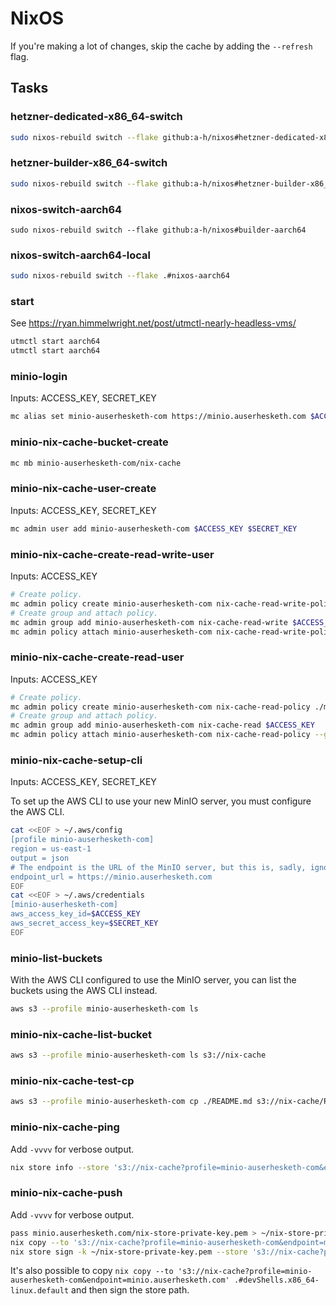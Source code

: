 # NixOS

If you're making a lot of changes, skip the cache by adding the `--refresh` flag.

## Tasks

### hetzner-dedicated-x86_64-switch

```bash
sudo nixos-rebuild switch --flake github:a-h/nixos#hetzner-dedicated-x86_64 --refresh
```

### hetzner-builder-x86_64-switch

```bash
sudo nixos-rebuild switch --flake github:a-h/nixos#hetzner-builder-x86_64 --refresh
```

### nixos-switch-aarch64

```
sudo nixos-rebuild switch --flake github:a-h/nixos#builder-aarch64
```

### nixos-switch-aarch64-local

```bash
sudo nixos-rebuild switch --flake .#nixos-aarch64
```

### start

See https://ryan.himmelwright.net/post/utmctl-nearly-headless-vms/

```bash
utmctl start aarch64
utmctl start aarch64
```

### minio-login

Inputs: ACCESS_KEY, SECRET_KEY

```bash
mc alias set minio-auserhesketh-com https://minio.auserhesketh.com $ACCESS_KEY $SECRET_KEY
```

### minio-nix-cache-bucket-create

```bash
mc mb minio-auserhesketh-com/nix-cache
```

### minio-nix-cache-user-create

Inputs: ACCESS_KEY, SECRET_KEY

```bash
mc admin user add minio-auserhesketh-com $ACCESS_KEY $SECRET_KEY
```

### minio-nix-cache-create-read-write-user

Inputs: ACCESS_KEY

```bash
# Create policy.
mc admin policy create minio-auserhesketh-com nix-cache-read-write-policy ./minio/nix-cache-read-write-policy.json
# Create group and attach policy.
mc admin group add minio-auserhesketh-com nix-cache-read-write $ACCESS_KEY
mc admin policy attach minio-auserhesketh-com nix-cache-read-write-policy --group=nix-cache-read-write
```

### minio-nix-cache-create-read-user

Inputs: ACCESS_KEY

```bash
# Create policy.
mc admin policy create minio-auserhesketh-com nix-cache-read-policy ./minio/nix-cache-read-policy.json
# Create group and attach policy.
mc admin group add minio-auserhesketh-com nix-cache-read $ACCESS_KEY
mc admin policy attach minio-auserhesketh-com nix-cache-read-policy --group=nix-cache-read
```

### minio-nix-cache-setup-cli

Inputs: ACCESS_KEY, SECRET_KEY

To set up the AWS CLI to use your new MinIO server, you must configure the AWS CLI.

```bash
cat <<EOF > ~/.aws/config
[profile minio-auserhesketh-com]
region = us-east-1
output = json
# The endpoint is the URL of the MinIO server, but this is, sadly, ignored by the Nix tools, and you have to specify it in the store path.
endpoint_url = https://minio.auserhesketh.com
EOF
cat <<EOF > ~/.aws/credentials
[minio-auserhesketh-com]
aws_access_key_id=$ACCESS_KEY
aws_secret_access_key=$SECRET_KEY
EOF
```

### minio-list-buckets

With the AWS CLI configured to use the MinIO server, you can list the buckets using the AWS CLI instead.

```bash
aws s3 --profile minio-auserhesketh-com ls
```

### minio-nix-cache-list-bucket

```bash
aws s3 --profile minio-auserhesketh-com ls s3://nix-cache
```

### minio-nix-cache-test-cp

```bash
aws s3 --profile minio-auserhesketh-com cp ./README.md s3://nix-cache/README.md
```

### minio-nix-cache-ping

Add `-vvvv` for verbose output.

```bash
nix store info --store 's3://nix-cache?profile=minio-auserhesketh-com&endpoint=minio.auserhesketh.com'
```

### minio-nix-cache-push

Add `-vvvv` for verbose output.

```bash
pass minio.auserhesketh.com/nix-store-private-key.pem > ~/nix-store-private-key.pem
nix copy --to 's3://nix-cache?profile=minio-auserhesketh-com&endpoint=minio.auserhesketh.com' .#devShells.x86_64-linux.default
nix store sign -k ~/nix-store-private-key.pem --store 's3://nix-cache?profile=minio-auserhesketh-com&endpoint=minio.auserhesketh.com' .#devShells.x86_64-linux.default
```

It's also possible to copy `nix copy --to 's3://nix-cache?profile=minio-auserhesketh-com&endpoint=minio.auserhesketh.com' .#devShells.x86_64-linux.default` and then sign the store path.
```
